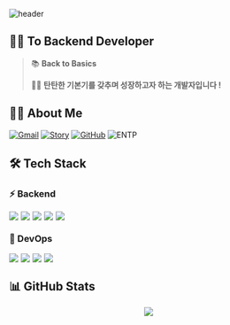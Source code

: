 <!-- Header -->

<!-- Twinkling effect -->
![header](https://capsule-render.vercel.app/api?type=waving&color=0:000000,50:000080,100:000000&height=200&text=Hi,%20I'm%20Soo%20%F0%9F%92%BB&fontSize=40&fontColor=ffffff&animation=twinkling&fontAlignY=38&descAlignY=51&titleBlink=1000)


<!-- Introduction -->
## 🏃‍♂️ To Backend Developer
> 📚 **Back to Basics**
> 
> 👨‍💻 **탄탄한 기본기를 갖추며 성장하고자 하는 개발자입니다 !**

## 🙋‍♂️ About Me
[![Gmail](https://img.shields.io/badge/Gmail-ffffff?style=for-the-badge&logo=gmail&logoColor=EA4335)](mailto:rlagustn9797@gmail.com)
[![Story](https://img.shields.io/badge/story-E34F26?style=for-the-badge&logo=tistory&logoColor=white)](https://soo-develop.tistory.com/)
[![GitHub](https://img.shields.io/badge/GitHub-181717?style=for-the-badge&logo=github&logoColor=white)](https://github.com/Soo186)
![ENTP](https://img.shields.io/badge/ENTP-navy?style=for-the-badge)

## 🛠 Tech Stack

### ⚡ Backend
<div style="display: flex; gap: 5px;">
  <img src="https://img.shields.io/badge/Java-5382a1?style=for-the-badge&logo=java&logoColor=white">
  <img src="https://img.shields.io/badge/Spring_Boot-6DB33F?style=for-the-badge&logo=spring-boot&logoColor=white">
  <img src="https://img.shields.io/badge/JPA-37474f?style=for-the-badge&logo=Hibernate&logoColor=white">
  <img src="https://img.shields.io/badge/QueryDsl-054c7d?style=for-the-badge&logo=database&logoColor=white">
  <img src="https://img.shields.io/badge/MySQL-2c5282?style=for-the-badge&logo=mysql&logoColor=white">
</div>

### 🚀 DevOps
<div style="display: flex; gap: 5px;">
  <img src="https://img.shields.io/badge/CI/CD-2d3748?style=for-the-badge&logo=circleci&logoColor=white">
  <img src="https://img.shields.io/badge/Docker-1467b3?style=for-the-badge&logo=docker&logoColor=white">
  <img src="https://img.shields.io/badge/AWS-151e29?style=for-the-badge&logo=amazon-aws&logoColor=white">
  <img src="https://img.shields.io/badge/GitHub_Actions-1366d6?style=for-the-badge&logo=github-actions&logoColor=white">
</div>

## 📊 GitHub Stats
<div align="center">
  <img src="https://github-readme-stats.vercel.app/api?username=Soo186&show_icons=true&theme=tokyonight" />
</div>
